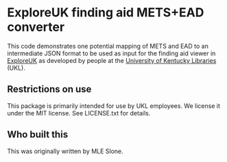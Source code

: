 # ExploreUK finding aid METS+EAD converter

This code demonstrates one potential mapping of METS and EAD to
an intermediate JSON format to be used as input for the
finding aid viewer
in
[ExploreUK](https://exploreuk.uky.edu) as developed by people at the
[University of Kentucky Libraries](https://libraries.uky.edu) (UKL).

## Restrictions on use

This package is primarily intended for use by UKL employees. 
We license it under the MIT license. See LICENSE.txt for details.

## Who built this

This was originally written by MLE Slone.
